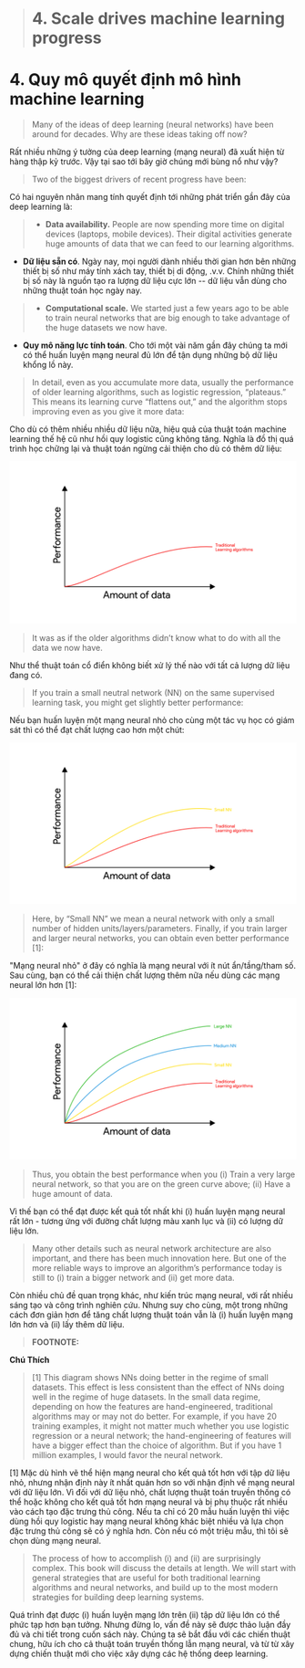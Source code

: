 > # 4. Scale drives machine learning progress

# 4. Quy mô quyết định mô hình machine learning

> Many of the ideas of deep learning (neural networks) have been around for decades. Why are these ideas taking off now?

Rất nhiều những ý tưởng của deep learning (mạng neural) đã xuất hiện từ hàng thập kỷ trước. Vậy tại sao tới bây giờ chúng mới bùng nổ như vậy?  

> Two of the biggest drivers of recent progress have been:

Có hai nguyên nhân mang tính quyết định tới những phát triển gần đây của deep learning là:

> * **Data availability.** People are now spending more time on digital devices (laptops, mobile devices). Their digital activities generate huge amounts of data that we can feed to our learning algorithms.

* **Dữ liệu sẵn có**. Ngày nay, mọi người dành nhiều thời gian hơn bên những thiết bị số như máy tính xách tay, thiết bị di động, .v.v. Chính những thiết bị số này là nguồn tạo ra lượng dữ liệu cực lớn -- dữ liệu vẫn dùng cho những thuật toán học ngày nay.

> * **Computational scale.** We started just a few years ago to be able to train neural networks that are big enough to take advantage of the huge datasets we now have.

* **Quy mô năng lực tính toán**. Cho tới một vài năm gần đây chúng ta mới có thể huấn luyện mạng neural đủ lớn để tận dụng những bộ dữ liệu khổng lồ này. 

> In detail, even as you accumulate more data, usually the performance of older learning algorithms, such as logistic regression, “plateaus.” This means its learning curve “flattens out,” and the algorithm stops improving even as you give it more data:

Cho dù có thêm nhiều nhiều dữ liệu nữa, hiệu quả của thuật toán machine learning thế hệ cũ như hồi quy logistic cũng không tăng. Nghĩa là đồ thị quá trình học chững lại và thuật toán ngừng cải thiện cho dù có thêm dữ liệu: 

![img](../imgs/C04_01.png)

> It was as if the older algorithms didn’t know what to do with all the data we now have.

Như thể thuật toán cổ điển không biết xử lý thế nào với tất cả lượng dữ liệu đang có. 

> If you train a small neutral network (NN) on the same supervised learning task, you might get slightly better performance:

Nếu bạn huấn luyện một mạng neural nhỏ cho cùng một tác vụ học có giám sát thì có thể đạt chất lượng cao hơn một chút:

![img](../imgs/C04_02.png)

> Here, by “Small NN” we mean a neural network with only a small number of hidden units/layers/parameters. Finally, if you train larger and larger neural networks, you can obtain even better performance [1]:

"Mạng neural nhỏ" ở đây có nghĩa là mạng neural với ít nút ẩn/tầng/tham số. Sau cùng, bạn có thể cải thiện chất lượng thêm nữa nếu dùng các mạng neural lớn hơn [1]: 

![img](../imgs/C04_03.png)

> Thus, you obtain the best performance when you (i) Train a very large neural network, so that you are on the green curve above; (ii) Have a huge amount of data.

Vì thế bạn có thể đạt được kết quả tốt nhất khi (i) huấn luyện mạng neural rất lớn - tương ứng với đường chất lượng màu xanh lục và (ii) có lượng dữ liệu lớn. 

> Many other details such as neural network architecture are also important, and there has been much innovation here. But one of the more reliable ways to improve an algorithm’s performance today is still to (i) train a bigger network and (ii) get more data.

Còn nhiều chủ đề quan trọng khác, như kiến trúc mạng neural, với rất nhiều sáng tạo và công trình nghiên cứu. Nhưng suy cho cùng, một trong những cách đơn giản hơn để tăng chất lượng thuật toán vẫn là (i) huấn luyện mạng lớn hơn và (ii) lấy thêm dữ liệu.

> **FOOTNOTE:**

**Chú Thích**

> [1] This diagram shows NNs doing better in the regime of small datasets. This effect is less consistent than the effect of NNs doing well in the regime of huge datasets. In the small data regime, depending on how the features are hand-engineered, traditional algorithms may or may not do better. For example, if you have 20 training examples, it might not matter much whether you use logistic regression or a neural network; the hand-engineering of features will have a bigger effect than the choice of algorithm. But if you have 1 million examples, I would favor the neural network.

[1] Mặc dù hình vẽ thể hiện mạng neural cho kết quả tốt hơn với tập dữ liệu nhỏ, nhưng nhận định này ít nhất quán hơn so với nhận định về mạng neural với dữ liệu lớn. Vì đối với dữ liệu nhỏ, chất lượng thuật toán truyền thống có thể hoặc không cho kết quả tốt hơn mạng neural và bị phụ thuộc rất nhiều vào cách tạo đặc trưng thủ công. Nếu ta chỉ có 20 mẫu huấn luyện thì việc dùng hồi quy logistic hay mạng neural không khác biệt nhiều và lựa chọn đặc trưng thủ công sẽ có ý nghĩa hơn. Còn nếu có một triệu mẫu, thì tôi sẽ chọn dùng mạng neural. 

> The process of how to accomplish (i) and (ii) are surprisingly complex. This book will discuss the details at length. We will start with general strategies that are useful for both traditional learning algorithms and neural networks, and build up to the most modern strategies for building deep learning systems.

Quá trình đạt được (i) huấn luyện mạng lớn trên (ii) tập dữ liệu lớn có thể phức tạp hơn bạn tưởng. Nhưng đừng lo, vấn đề này sẽ được thảo luận đầy đủ và chi tiết trong cuốn sách này. Chúng ta sẽ bắt đầu với các chiến thuật chung, hữu ích cho cả thuật toán truyền thống lẫn mạng neural, và từ từ xây dựng chiến thuật mới cho việc xây dựng các hệ thống deep learning. 

